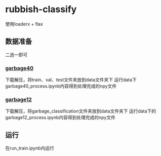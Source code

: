 # rubbish-classify

使用loaderx + flax

## 数据准备

二选一即可

### [garbage40](https://aistudio.baidu.com/datasetdetail/239490/0)
下载解压，将train、val、test文件夹放到data文件夹下
运行data下garbage40_process.ipynb内容得到处理完成的npy文件

### [garbage12](https://www.kaggle.com/datasets/mostafaabla/garbage-classification/data)
下载解压，将garbage_classification文件夹放到data文件夹下
运行data下的garbage12_process.ipynb内容得到处理完成的npy文件

## 运行

在run_train.ipynb内运行